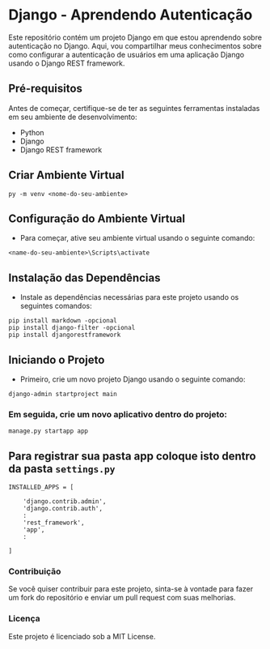 # Django - Aprendendo Autenticação

 Este repositório contém um projeto Django em que estou aprendendo sobre autenticação no Django. Aqui, vou compartilhar meus conhecimentos sobre como configurar a autenticação de usuários em uma aplicação Django usando o Django REST framework.

## Pré-requisitos

Antes de começar, certifique-se de ter as seguintes ferramentas instaladas em seu ambiente de desenvolvimento:

- Python
- Django
- Django REST framework

## Criar Ambiente Virtual
``` py -m venv <nome-do-seu-ambiente>  ```

## Configuração do Ambiente Virtual

- Para começar, ative seu ambiente virtual usando o seguinte comando:

```
<name-do-seu-ambiente>\Scripts\activate
```
## Instalação das Dependências
- Instale as dependências necessárias para este projeto usando os seguintes comandos:
```
pip install markdown -opcional
pip install django-filter -opcional
pip install djangorestframework
```
## Iniciando o Projeto
- Primeiro, crie um novo projeto Django usando o seguinte comando:
```
django-admin startproject main
```
### Em seguida, crie um novo aplicativo dentro do projeto:
```
manage.py startapp app
```
## Para registrar sua pasta app coloque isto dentro da pasta ```settings.py ```

```
INSTALLED_APPS = [

    'django.contrib.admin',
    'django.contrib.auth',
    :
    'rest_framework',
    'app',
    :

]
```

### Contribuição
Se você quiser contribuir para este projeto, sinta-se à vontade para fazer um fork do repositório e enviar um pull request com suas melhorias.

### Licença
Este projeto é licenciado sob a MIT License.
